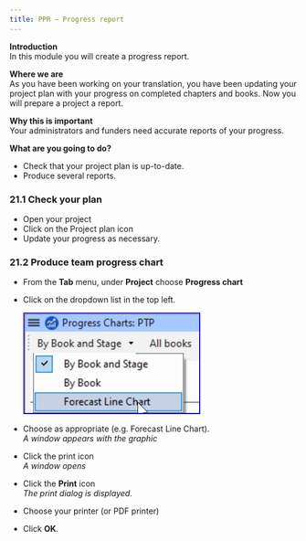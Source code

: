 ```yaml
---
title: PPR – Progress report
---
```

**Introduction**  
In this module you will create a progress report.

**Where we are**  
As you have been working on your translation, you have been updating your project plan with your progress on completed chapters and books. Now you will prepare a project a report.

**Why this is important**  
Your administrators and funders need accurate reports of your progress.

**What are you going to do?**  
-   Check that your project plan is up-to-date.
-   Produce several reports.

### 21.1 Check your plan

-   Open your project
-   Click on the Project plan icon
-   Update your progress as necessary.

### 21.2 Produce team progress chart

-   From the **Tab** menu, under **Project** choose **Progress chart**
-   Click on the dropdown list in the top left.

    ![wordml://116.png](media/fa1d3248390ef13abbe36dce13dbd4ec.png)

-   Choose as appropriate (e.g. Forecast Line Chart).  
    *A window appears with the graphic*

-   Click the print icon  
    *A window opens*

-   Click the **Print** icon  
    *The print dialog is displayed.*

-   Choose your printer (or PDF printer)
-   Click **OK**.

